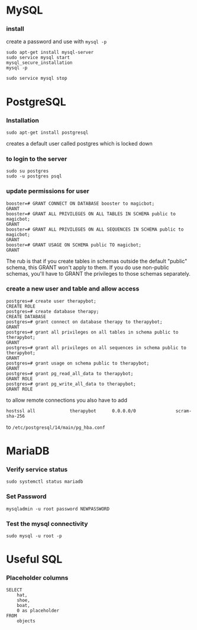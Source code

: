 # MySQL

### install
create a password and use with `mysql -p`

```
sudo apt-get install mysql-server
sudo service mysql start
mysql_secure_installation
mysql -p

sudo service mysql stop

````

# PostgreSQL

### Installation
```
sudo apt-get install postgresql
```
creates a default user called postgres which is locked down
### to login to the server
```
sudo su postgres
sudo -u postgres psql
```

### update permissions for user
```
booster=# GRANT CONNECT ON DATABASE booster to magicbot;                                                          
GRANT 
booster=# GRANT ALL PRIVILEGES ON ALL TABLES IN SCHEMA public to magicbot;                                        
GRANT                                                                                                             
booster=# GRANT ALL PRIVILEGES ON ALL SEQUENCES IN SCHEMA public to magicbot;                                     
GRANT
booster=# GRANT USAGE ON SCHEMA public TO magicbot;
GRANT
```
The rub is that if you create tables in schemas outside the default "public" schema, this GRANT won't apply to them. If you do use non-public schemas, you'll have to GRANT the privileges to those schemas separately.

### create a new user and table and allow access
```
postgres=# create user therapybot;
CREATE ROLE
postgres=# create database therapy;
CREATE DATABASE
postgres=# grant connect on database therapy to therapybot;
GRANT
postgres=# grant all privileges on all tables in schema public to therapybot;
GRANT
postgres=# grant all privileges on all sequences in schema public to therapybot;
GRANT
postgres=# grant usage on schema public to therapybot;
GRANT
postgres=# grant pg_read_all_data to therapybot;
GRANT ROLE
postgres=# grant pg_write_all_data to therapybot;
GRANT ROLE
```
to allow remote connections you also have to add
```
hostssl all             therapybot      0.0.0.0/0               scram-sha-256
```
to `/etc/postgresql/14/main/pg_hba.conf`
# MariaDB

### Verify service status

```
sudo systemctl status mariadb

````

### Set Password
```
mysqladmin -u root password NEWPASSWORD
```

### Test the mysql connectivity

```
sudo mysql -u root -p
```

# Useful SQL

### Placeholder columns
```
SELECT
    hat,
    shoe,
    boat,
    0 as placeholder
FROM
    objects
```
